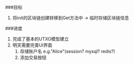 
###目标
1. 将init的区块链创建转移到Get方法中 -> 临时存储区块链信息

###进度
1. 完成了基本的UTXO模型建立
2. 明天需要完善UI界面
	1. 存储账户名 e.g."Alice"(session? mysql? redis?)
	2. 添加交易按钮